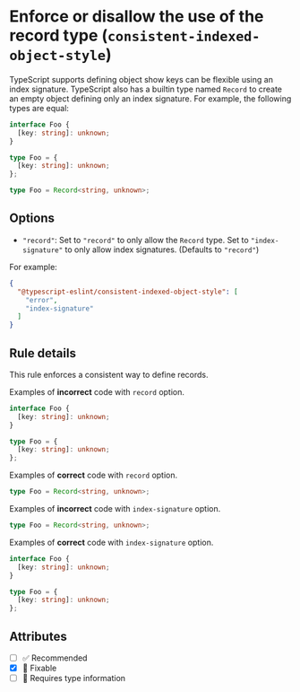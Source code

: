 # Enforce or disallow the use of the record type (`consistent-indexed-object-style`)

TypeScript supports defining object show keys can be flexible using an index signature. TypeScript also has a builtin type named `Record` to create an empty object defining only an index signature. For example, the following types are equal:

```ts
interface Foo {
  [key: string]: unknown;
}

type Foo = {
  [key: string]: unknown;
};

type Foo = Record<string, unknown>;
```

## Options

- `"record"`: Set to `"record"` to only allow the `Record` type. Set to `"index-signature"` to only allow index signatures. (Defaults to `"record"`)

For example:

```json
{
  "@typescript-eslint/consistent-indexed-object-style": [
    "error",
    "index-signature"
  ]
}
```

## Rule details

This rule enforces a consistent way to define records.

Examples of **incorrect** code with `record` option.

```ts
interface Foo {
  [key: string]: unknown;
}

type Foo = {
  [key: string]: unknown;
};
```

Examples of **correct** code with `record` option.

```ts
type Foo = Record<string, unknown>;
```

Examples of **incorrect** code with `index-signature` option.

```ts
type Foo = Record<string, unknown>;
```

Examples of **correct** code with `index-signature` option.

```ts
interface Foo {
  [key: string]: unknown;
}

type Foo = {
  [key: string]: unknown;
};
```

## Attributes

- [ ] ✅ Recommended
- [x] 🔧 Fixable
- [ ] 💭 Requires type information
